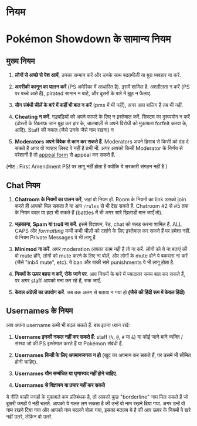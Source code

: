 # नियम

# Pokémon Showdown के सामान्य नियम

## मुख्य नियम

1. **लोगों से अच्छे से पेश आयें**, उनका सम्मान करें और उनके साथ बदतमीज़ी या बुरा व्यवहार ना करें.

2. **अमरीकी कानून का पालन करें** (PS अमेरिका में आधारित है). इसमें शामिल है: अश्लीलता न करें (PS पर बच्चे आते हैं), pirated सामान न बाटें, और दूसरों के बारे में झूठ न फैलाएं.

3. **यौन संबंधी चीज़ें के बारे में कहीं भी बात न करें** (pms में भी नहीं), अगर आप बालिग हैं तब भी नहीं.

4. **Cheating न करें**. गड़बड़ियों को अपने फायदे के लिए न इस्तेमाल करें. सिस्टम का दुरूपयोग न करें (दोस्तों के खिलाफ़ जान बुझ कर हार के, चालबाज़ी से अपने विरोधी को मुकाबला forfeit करवा के, आदि). Staff की नकल (जैसे उनके जैसे नाम रखना) न 

5. **Moderators अपने विवेक से काम कर सकते हैं**. Moderators अपने हिसाब से किसी को दंड दे सकते हैं अगर वो व्यव्हार लिस्ट पे नहीं है तभी भी. अगर आपको किसी Moderator के निर्णय से परेशानी है तो [appeal form](https://play.pokemonshowdown.com/view-help-request--appeal) से appeal कर सकते हैं.

(नोट : First Amendment PS! पर लागू नहीं होता है क्योंकि ये सरकारी संगठन नहीं है )

## Chat नियम

1. **Chatroom के नियमों का पालन करें**, जहां वो नियम हों. Room के नियमों का link उसको join करते ही आपको मिल सकता है या आप `/rules` से भी देख सकते हैं. Chatroom #2 से #5 तक के नियम बदल या हटा भी सकते हैं (battles में भी अगर सारे खिलाडी मान जाएँ तो).

2. **भड़काना, Spam या troll ना करें**. इसमें विज्ञापन, रेड, chat को फ्लड करना शामिल हैं. ALL CAPS और <i>formatting</i> कभी कभी चीज़ों को दर्शाने के लिए इस्तेमाल कर सकते हैं पर हमेशा नहीं. ये नियम Private Messages पे भी लागू हैं

3. **Minimod ना करें**. अगर moderation आपका काम नही है तो ना करें. लोगों को ये ना बताएं की वो mute होंगे, लोगों को mute करने के लिए ना बोलें, और लोगों के mute होने पे बकवास ना करें (जैसे "inb4 mute", etc). ये ban और बाकी सारे punishments पे भी लागू होता है.

4. **नियमों के ऊपर बहस न करें, रोके जाने पर**. आप नियमों के बारे में ज्यादातर समय बात कर सकते हैं, पर अगर staff आपको मना कर रहे हैं, रुक जाएँ.

5. **केवल अंग्रेज़ी का उपयोग करें**. जब तक अलग से बताया न गया हो **(जैसे की हिंदी रूम में केवल हिंदी)**

## Usernames के नियम

आप अपना username कभी भी बदल सकते हैं. बस इतना ध्यान रखें:

1. **Username इनकी नकल नहीं कर सकते हैं**: staff (`%`, `@`, `#` या `&`) या कोई जाने माने व्यक्ति / संस्था जो की PS इस्तेमाल करते हैं या Pokémon संबंधी हैं.

2. **Usernames किसी के लिए अपमानजनक न हो** (खुद का अपमान कर सकते हैं, पर उसमें भी सीमित होनी चाहिए).

3. **Usernames यौन सम्बंधित या घृणास्पद नहीं होने चाहिए**.

4. **Usernames से विज्ञापन या प्रचार नहीं कर सकते**

ये नीति बाकी जगहों के मुकाबले कम प्रतिबंधक है, तो आपको कुछ "borderline" नाम मिल सकते हैं जो दूसरी जगहों पे नहीं चलते. आपको ये गलत लग सकता है की उन्हें वो नाम रखने दिया गया. अगर उन्हें वो नाम रखने दिया गया और आपको नाम बदलने बोला गया, इसका मतलब ये है की आप ऊपर के नियमों पे खरे नहीं उतरे, लेकिन वो उतरे.
